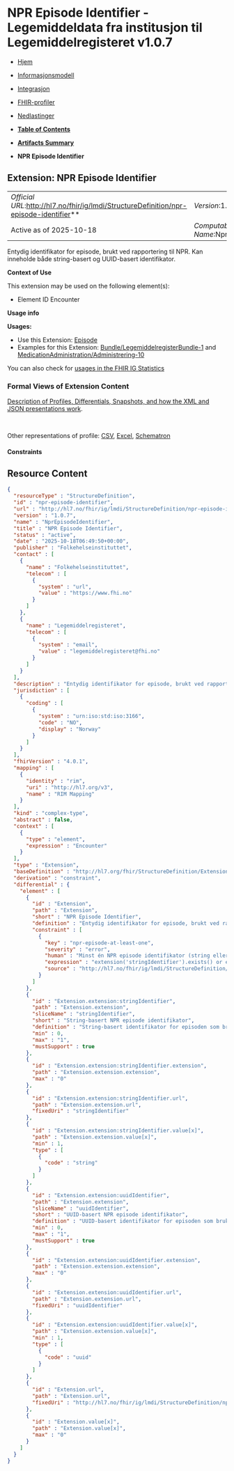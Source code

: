 # NPR Episode Identifier - Legemiddeldata fra institusjon til Legemiddelregisteret v1.0.7

*  [Hjem](index.md) 
*  [Informasjonsmodell](informasjonsmodell.md) 
*  [Integrasjon](integrasjon.md) 
*  [FHIR-profiler](profiler.md) 
*  [Nedlastinger](nedlastinger.md) 

* [**Table of Contents**](toc.md)
* [**Artifacts Summary**](artifacts.md)
* **NPR Episode Identifier**

## Extension: NPR Episode Identifier 

| | |
| :--- | :--- |
| *Official URL*:http://hl7.no/fhir/ig/lmdi/StructureDefinition/npr-episode-identifier** | *Version*:1.0.7** |
| Active as of 2025-10-18 | *Computable Name*:NprEpisodeIdentifier |

Entydig identifikator for episode, brukt ved rapportering til NPR. Kan inneholde både string-basert og UUID-basert identifikator.

**Context of Use**

This extension may be used on the following element(s):

* Element ID Encounter

**Usage info**

**Usages:**

* Use this Extension: [Episode](StructureDefinition-lmdi-encounter.md)
* Examples for this Extension: [Bundle/LegemiddelregisterBundle-1](Bundle-LegemiddelregisterBundle-1.md) and [MedicationAdministration/Administrering-10](MedicationAdministration-Administrering-10.md)

You can also check for [usages in the FHIR IG Statistics](https://packages2.fhir.org/xig/hl7.fhir.no.lmdi|current/StructureDefinition/npr-episode-identifier)

### Formal Views of Extension Content

 [Description of Profiles, Differentials, Snapshots, and how the XML and JSON presentations work](http://build.fhir.org/ig/FHIR/ig-guidance/readingIgs.html#structure-definitions). 

 

Other representations of profile: [CSV](StructureDefinition-npr-episode-identifier.csv), [Excel](StructureDefinition-npr-episode-identifier.xlsx), [Schematron](StructureDefinition-npr-episode-identifier.sch) 

#### Constraints



## Resource Content

```json
{
  "resourceType" : "StructureDefinition",
  "id" : "npr-episode-identifier",
  "url" : "http://hl7.no/fhir/ig/lmdi/StructureDefinition/npr-episode-identifier",
  "version" : "1.0.7",
  "name" : "NprEpisodeIdentifier",
  "title" : "NPR Episode Identifier",
  "status" : "active",
  "date" : "2025-10-18T06:49:50+00:00",
  "publisher" : "Folkehelseinstituttet",
  "contact" : [
    {
      "name" : "Folkehelseinstituttet",
      "telecom" : [
        {
          "system" : "url",
          "value" : "https://www.fhi.no"
        }
      ]
    },
    {
      "name" : "Legemiddelregisteret",
      "telecom" : [
        {
          "system" : "email",
          "value" : "legemiddelregisteret@fhi.no"
        }
      ]
    }
  ],
  "description" : "Entydig identifikator for episode, brukt ved rapportering til NPR. Kan inneholde både string-basert og UUID-basert identifikator.",
  "jurisdiction" : [
    {
      "coding" : [
        {
          "system" : "urn:iso:std:iso:3166",
          "code" : "NO",
          "display" : "Norway"
        }
      ]
    }
  ],
  "fhirVersion" : "4.0.1",
  "mapping" : [
    {
      "identity" : "rim",
      "uri" : "http://hl7.org/v3",
      "name" : "RIM Mapping"
    }
  ],
  "kind" : "complex-type",
  "abstract" : false,
  "context" : [
    {
      "type" : "element",
      "expression" : "Encounter"
    }
  ],
  "type" : "Extension",
  "baseDefinition" : "http://hl7.org/fhir/StructureDefinition/Extension",
  "derivation" : "constraint",
  "differential" : {
    "element" : [
      {
        "id" : "Extension",
        "path" : "Extension",
        "short" : "NPR Episode Identifier",
        "definition" : "Entydig identifikator for episode, brukt ved rapportering til NPR. Kan inneholde både string-basert og UUID-basert identifikator.",
        "constraint" : [
          {
            "key" : "npr-episode-at-least-one",
            "severity" : "error",
            "human" : "Minst én NPR episode identifikator (string eller UUID) må oppgis",
            "expression" : "extension('stringIdentifier').exists() or extension('uuidIdentifier').exists()",
            "source" : "http://hl7.no/fhir/ig/lmdi/StructureDefinition/npr-episode-identifier"
          }
        ]
      },
      {
        "id" : "Extension.extension:stringIdentifier",
        "path" : "Extension.extension",
        "sliceName" : "stringIdentifier",
        "short" : "String-basert NPR episode identifikator",
        "definition" : "String-basert identifikator for episoden som brukes ved rapportering til NPR.",
        "min" : 0,
        "max" : "1",
        "mustSupport" : true
      },
      {
        "id" : "Extension.extension:stringIdentifier.extension",
        "path" : "Extension.extension.extension",
        "max" : "0"
      },
      {
        "id" : "Extension.extension:stringIdentifier.url",
        "path" : "Extension.extension.url",
        "fixedUri" : "stringIdentifier"
      },
      {
        "id" : "Extension.extension:stringIdentifier.value[x]",
        "path" : "Extension.extension.value[x]",
        "min" : 1,
        "type" : [
          {
            "code" : "string"
          }
        ]
      },
      {
        "id" : "Extension.extension:uuidIdentifier",
        "path" : "Extension.extension",
        "sliceName" : "uuidIdentifier",
        "short" : "UUID-basert NPR episode identifikator",
        "definition" : "UUID-basert identifikator for episoden som brukes ved rapportering til NPR.",
        "min" : 0,
        "max" : "1",
        "mustSupport" : true
      },
      {
        "id" : "Extension.extension:uuidIdentifier.extension",
        "path" : "Extension.extension.extension",
        "max" : "0"
      },
      {
        "id" : "Extension.extension:uuidIdentifier.url",
        "path" : "Extension.extension.url",
        "fixedUri" : "uuidIdentifier"
      },
      {
        "id" : "Extension.extension:uuidIdentifier.value[x]",
        "path" : "Extension.extension.value[x]",
        "min" : 1,
        "type" : [
          {
            "code" : "uuid"
          }
        ]
      },
      {
        "id" : "Extension.url",
        "path" : "Extension.url",
        "fixedUri" : "http://hl7.no/fhir/ig/lmdi/StructureDefinition/npr-episode-identifier"
      },
      {
        "id" : "Extension.value[x]",
        "path" : "Extension.value[x]",
        "max" : "0"
      }
    ]
  }
}

```
